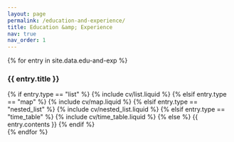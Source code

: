 ```yaml
---
layout: page
permalink: /education-and-experience/
title: Education &amp; Experience
nav: true
nav_order: 1
---
```


<div class="post">
    <article>
    <div class="cv">
        {% for entry in site.data.edu-and-exp %}
        <div class="card mt-3 p-3">
            <h3 class="card-title font-weight-medium">{{ entry.title }}</h3>
            <div>
                {% if entry.type == "list" %}
                    {% include cv/list.liquid %}
                {% elsif entry.type == "map" %}
                    {% include cv/map.liquid %}
                {% elsif entry.type == "nested_list" %}
                    {% include cv/nested_list.liquid %}
                {% elsif entry.type == "time_table" %}
                    {% include cv/time_table.liquid %}
                {% else %}
                    {{ entry.contents }}
                {% endif %}
            </div>
        </div>
        {% endfor %}
        </div>
    </article>
</div>